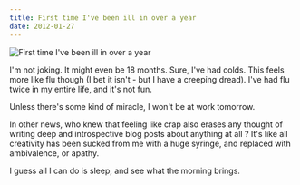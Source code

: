 ```yaml
---
title: First time I've been ill in over a year
date: 2012-01-27
---
```


![First time I've been ill in over a year](https://source.unsplash.com/4v9Kk01mEbY/1600x900)

I'm not joking. It might even be 18 months. Sure, I've had colds. This feels more like flu though (I bet it isn't - but I have a creeping dread). I've had flu twice in my entire life, and it's not fun.

Unless there's some kind of miracle, I won't be at work tomorrow.

In other news, who knew that feeling like crap also erases any thought of writing deep and introspective blog posts about anything at all ? It's like all creativity has been sucked from me with a huge syringe, and replaced with ambivalence, or apathy.

I guess all I can do is sleep, and see what the morning brings.